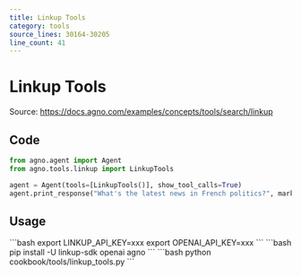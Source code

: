 ```yaml
---
title: Linkup Tools
category: tools
source_lines: 30164-30205
line_count: 41
---
```


# Linkup Tools
Source: https://docs.agno.com/examples/concepts/tools/search/linkup



## Code

```python cookbook/tools/linkup_tools.py
from agno.agent import Agent
from agno.tools.linkup import LinkupTools

agent = Agent(tools=[LinkupTools()], show_tool_calls=True)
agent.print_response("What's the latest news in French politics?", markdown=True)
```

## Usage

<Steps>
  <Snippet file="create-venv-step.mdx" />

  <Step title="Set your API key">
    ```bash
    export LINKUP_API_KEY=xxx
    export OPENAI_API_KEY=xxx
    ```
  </Step>

  <Step title="Install libraries">
    ```bash
    pip install -U linkup-sdk openai agno
    ```
  </Step>

  <Step title="Run Agent">
    ```bash
    python cookbook/tools/linkup_tools.py
    ```
  </Step>
</Steps>


